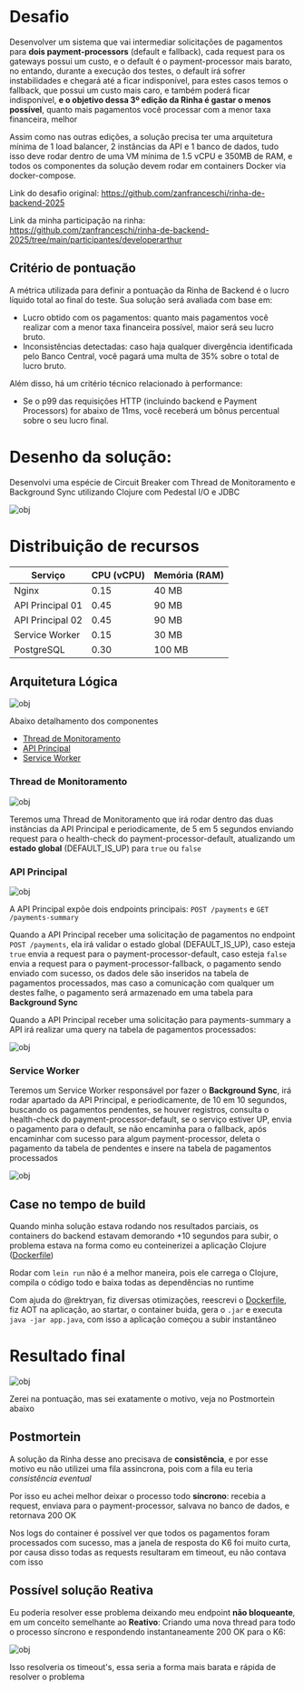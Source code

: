 # Desafio
Desenvolver um sistema que vai intermediar solicitações de pagamentos para **dois payment-processors** (default e fallback), cada request para os gateways possui um custo, e o default é o payment-processor mais barato, no entando, durante a execução dos testes, o default irá sofrer instabilidades e chegará até a ficar indisponível, para estes casos temos o fallback, que possui um custo mais caro, e também poderá ficar indisponível, **e o objetivo dessa 3º edição da Rinha é gastar o menos possível**, quanto mais pagamentos você processar com a menor taxa financeira, melhor

Assim como nas outras edições, a solução precisa ter uma arquitetura mínima de 1 load balancer, 2 instâncias da API e 1 banco de dados, tudo isso deve rodar dentro de uma VM mínima de 1.5 vCPU e 350MB de RAM, e todos os componentes da solução devem rodar em containers Docker via docker-compose.

Link do desafio original: https://github.com/zanfranceschi/rinha-de-backend-2025

Link da minha participação na rinha: https://github.com/zanfranceschi/rinha-de-backend-2025/tree/main/participantes/developerarthur

## Critério de pontuação
A métrica utilizada para definir a pontuação da Rinha de Backend é o lucro líquido total ao final do teste. Sua solução será avaliada com base em:
- Lucro obtido com os pagamentos: quanto mais pagamentos você realizar com a menor taxa financeira possível, maior será seu lucro bruto.
- Inconsistências detectadas: caso haja qualquer divergência identificada pelo Banco Central, você pagará uma multa de 35% sobre o total de lucro bruto.

Além disso, há um critério técnico relacionado à performance:
- Se o p99 das requisições HTTP (incluindo backend e Payment Processors) for abaixo de 11ms, você receberá um bônus percentual sobre o seu lucro final.

# Desenho da solução:
Desenvolvi uma espécie de Circuit Breaker com Thread de Monitoramento e Background Sync utilizando Clojure com Pedestal I/O e JDBC

![obj](assets/arquitetura.jpeg)

# Distribuição de recursos
| Serviço          | CPU (vCPU) | Memória (RAM) |
| ---------------- | ---------- | ------------- |
| Nginx            | 0.15       | 40 MB         |
| API Principal 01 | 0.45       | 90 MB         |
| API Principal 02 | 0.45       | 90 MB         |
| Service Worker   | 0.15       | 30 MB         |
| PostgreSQL       | 0.30       | 100 MB        |

## Arquitetura Lógica 

![obj](assets/arquitetura-logica.png)

Abaixo detalhamento dos componentes

- [Thread de Monitoramento](https://github.com/DeveloperArthur/rinha-de-backend-2025/tree/main?tab=readme-ov-file#thread-de-monitoramento)
- [API Principal](https://github.com/DeveloperArthur/rinha-de-backend-2025/tree/main?tab=readme-ov-file#api-principal)
- [Service Worker](https://github.com/DeveloperArthur/rinha-de-backend-2025/tree/main?tab=readme-ov-file#service-worker)

### Thread de Monitoramento
![obj](assets/thread-api-principal.png)

Teremos uma Thread de Monitoramento que irá rodar dentro das duas instâncias da API Principal e periodicamente, de 5 em 5 segundos enviando request para o health-check do payment-processor-default, atualizando um **estado global** (DEFAULT_IS_UP) para `true` ou `false`

### API Principal

![obj](assets/api-principal.jpeg)

A API Principal expõe dois endpoints principais: `POST /payments` e `GET /payments-summary`

Quando a API Principal receber uma solicitação de pagamentos no endpoint `POST /payments`, ela irá validar o estado global (DEFAULT_IS_UP), caso esteja `true` envia a request para o payment-processor-default, caso esteja `false` envia a request para o payment-processor-fallback, o pagamento sendo enviado com sucesso, os dados dele são inseridos na tabela de pagamentos processados, mas caso a comunicação com qualquer um destes falhe, o pagamento será armazenado em uma tabela para **Background Sync**

Quando a API Principal receber uma solicitação para payments-summary a API irá realizar uma query na tabela de pagamentos processados:

![obj](assets/query-summary.png)

### Service Worker
Teremos um Service Worker responsável por fazer o **Background Sync**, irá rodar apartado da API Principal, e periodicamente, de 10 em 10 segundos, buscando os pagamentos pendentes, se houver registros, consulta o health-check do payment-processor-default, se o serviço estiver UP, envia o pagamento para o default, se não encaminha para o fallback, após encaminhar com sucesso para algum payment-processor, deleta o pagamento da tabela de pendentes e insere na tabela de pagamentos processados

![obj](assets/service-worker.png)

## Case no tempo de build

Quando minha solução estava rodando nos resultados parciais, os containers do backend estavam demorando +10 segundos para subir, o problema estava na forma como eu conteinerizei a aplicação Clojure ([Dockerfile](https://github.com/DeveloperArthur/rinha-de-backend-2025/blob/be8d333cd8d9fdff2ea72ee4f5dc4e13cbb35e65/apps/api-principal/Dockerfile))

Rodar com `lein run` não é a melhor maneira, pois ele carrega o Clojure, compila o código todo e baixa todas as dependências no runtime

Com ajuda do @rektryan, fiz diversas otimizações, reescrevi o [Dockerfile](https://github.com/DeveloperArthur/rinha-de-backend-2025/blob/main/apps/api-principal/Dockerfile), fiz AOT na aplicação, ao startar, o container buida, gera o `.jar` e executa `java -jar app.java`, com isso a aplicação começou a subir instantâneo

# Resultado final

![obj](assets/resultado.png)

Zerei na pontuação, mas sei exatamente o motivo, veja no Postmortein abaixo

## Postmortein

A solução da Rinha desse ano precisava de **consistência**, e por esse motivo eu não utilizei uma fila assincrona, pois com a fila eu teria *consistência eventual*

Por isso eu achei melhor deixar o processo todo **síncrono**: recebia a request, enviava para o payment-processor, salvava no banco de dados, e retornava 200 OK

Nos logs do container é possível ver que todos os pagamentos foram processados com sucesso, mas a janela de resposta do K6 foi muito curta, por causa disso todas as requests resultaram em timeout, eu não contava com isso

## Possível solução Reativa

Eu poderia resolver esse problema deixando meu endpoint **não bloqueante**, em um conceito semelhante ao **Reativo**: Criando uma nova thread para todo o processo síncrono e respondendo instantaneamente 200 OK para o K6:

![obj](assets/reatividade.png)

Isso resolveria os timeout's, essa seria a forma mais barata e rápida de resolver o problema
